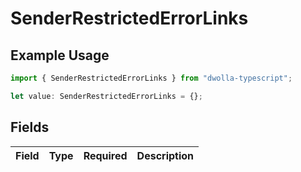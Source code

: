 # SenderRestrictedErrorLinks

## Example Usage

```typescript
import { SenderRestrictedErrorLinks } from "dwolla-typescript";

let value: SenderRestrictedErrorLinks = {};
```

## Fields

| Field       | Type        | Required    | Description |
| ----------- | ----------- | ----------- | ----------- |